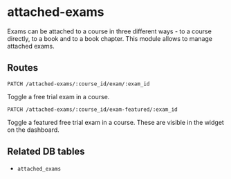 # attached-exams

Exams can be attached to a course in three different ways - to a course directly, to a book and to a book chapter. This module allows to manage attached exams.

## Routes
`PATCH /attached-exams/:course_id/exam/:exam_id`

Toggle a free trial exam in a course.

`PATCH /attached-exams/:course_id/exam-featured/:exam_id`

Toggle a featured free trial exam in a course. These are visible in the widget on the dashboard.

## Related DB tables
- `attached_exams`
